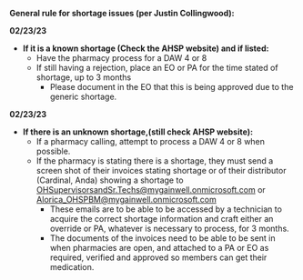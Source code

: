 **General rule for shortage issues (per Justin Collingwood):** 

**02/23/23** 
- **If it is a known shortage (Check the AHSP website) and if listed:**  
  - Have the pharmacy process for a DAW 4 or 8 
  - If still having a rejection, place an EO or PA for the time stated of shortage, up to 3 months 
    - Please document in the EO that this is being approved due to the generic shortage. 

 **02/23/23** 
- **If there is an unknown shortage,(still check AHSP website):**
  - If a pharmacy calling, attempt to process a DAW 4 or 8 when possible. 
  - If the pharmacy is stating there is a shortage, they must send a screen shot of their invoices stating shortage or of their distributor (Cardinal, Anda) showing a shortage to OHSupervisorsandSr.Techs@mygainwell.onmicrosoft.com or Alorica_OHSPBM@mygainwell.onmicrosoft.com 
    - These emails are to be able to be accessed by a technician to acquire the correct shortage information and craft either an override or PA, whatever is necessary to process, for 3 months. 
    - The documents of the invoices need to be able to be sent in when pharmacies are open, and attached to a PA or EO as required, verified and approved so members can get their medication. 


